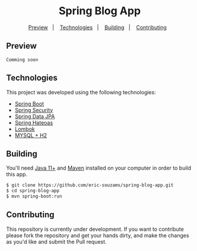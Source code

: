 <h1 align="center">
  Spring Blog App
</h1>

<p align="center">
  <a href="#preview">Preview</a>&nbsp;&nbsp;&nbsp;|&nbsp;&nbsp;&nbsp;
  <a href="#technologies">Technologies</a>&nbsp;&nbsp;&nbsp;|&nbsp;&nbsp;&nbsp;
  <a href="#building">Building</a>&nbsp;&nbsp;&nbsp;|&nbsp;&nbsp;&nbsp;
  <a href="#contributing">Contributing</a>&nbsp;&nbsp;&nbsp;
</p>


## Preview
```
Comming soon
```


## Technologies
This project was developed using the following technologies:
- [Spring Boot](https://spring.io/)
- [Spring Security](https://spring.io/)
- [Spring Data JPA](https://spring.io/projects/spring-data-jpa)
- [Spring Hateoas](https://spring.io/projects/spring-hateoas)
- [Lombok](https://projectlombok.org/)
- [MYSQL + H2]()


## Building
You'll need [Java 11+](https://www.oracle.com/br/java/technologies/javase-jdk11-downloads.html) and [Maven](https://maven.apache.org/download.cgi) installed on your computer in order to build this app.

```bash
$ git clone https://github.com/eric-souzams/spring-blog-app.git
$ cd spring-blog-app
$ mvn spring-boot:run
```


## Contributing
This repository is currently under development. If you want to contribute please fork the repository and get your hands dirty, and make the changes as you'd like and submit the Pull request.